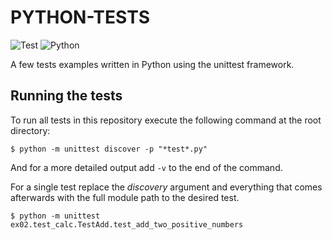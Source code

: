 # PYTHON-TESTS

![Test](https://github.com/julianolf/python-tests/actions/workflows/test.yml/badge.svg?branch=main)
![Python](https://img.shields.io/badge/python-3.7+-blue.svg)

A few tests examples written in Python using the unittest framework.

## Running the tests

To run all tests in this repository execute the following command at the root directory:

```shell
$ python -m unittest discover -p "*test*.py"
```

And for a more detailed output add `-v` to the end of the command.

For a single test replace the _discovery_ argument and everything that comes afterwards with the full module path to the desired test.

```shell
$ python -m unittest ex02.test_calc.TestAdd.test_add_two_positive_numbers
```
